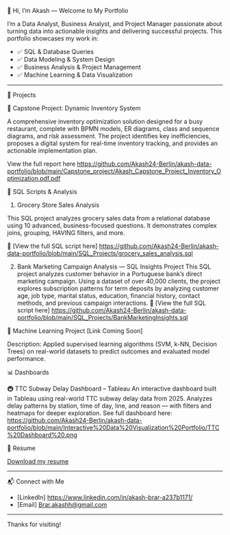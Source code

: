 👋 Hi, I’m Akash — Welcome to My Portfolio

I’m a Data Analyst, Business Analyst, and Project Manager passionate about turning data into actionable insights and delivering successful projects. This portfolio showcases my work in:

- ✅ SQL & Database Queries
- ✅ Data Modeling & System Design
- ✅ Business Analysis & Project Management
- ✅ Machine Learning & Data Visualization

---

📂 Projects

📌 Capstone Project: Dynamic Inventory System

A comprehensive inventory optimization solution designed for a busy restaurant, complete with BPMN models, ER diagrams, class and sequence diagrams, and risk assessment. The project identifies key inefficiencies, proposes a digital system for real-time inventory tracking, and provides an actionable implementation plan.

View the full report here 
https://github.com/Akash24-Berlin/akash-data-portfolio/blob/main/Capstone_project/Akash_Capstone_Project_Inventory_Optimization.pdf.pdf

📌 SQL Scripts & Analysis

1. Grocery Store Sales Analysis

This SQL project analyzes grocery sales data from a relational database using 10 advanced, business-focused questions. It demonstrates complex joins, grouping, HAVING filters, and more.

📄 [View the full SQL script here]
https://github.com/Akash24-Berlin/akash-data-portfolio/blob/main/SQL_Projects/grocery_sales_analysis.sql

2. Bank Marketing Campaign Analysis — SQL Insights Project
This SQL project analyzes customer behavior in a Portuguese bank’s direct marketing campaign. Using a dataset of over 40,000 clients, the project explores subscription patterns for term deposits by analyzing customer age, job type, marital status, education, financial history, contact methods, and previous campaign interactions.
📄 [View the full SQL script here]
https://github.com/Akash24-Berlin/akash-data-portfolio/blob/main/SQL_Projects/BankMarketingInsights.sql


📌 Machine Learning Project
[Link Coming Soon]

Description: Applied supervised learning algorithms (SVM, k-NN, Decision Trees) on real-world datasets to predict outcomes and evaluated model performance.


📊 Dashboards

🚇 TTC Subway Delay Dashboard – Tableau
An interactive dashboard built in Tableau using real-world TTC subway delay data from 2025.
Analyzes delay patterns by station, time of day, line, and reason — with filters and heatmaps for deeper exploration. 
See full dashboard here: 
https://github.com/Akash24-Berlin/akash-data-portfolio/blob/main/Interactive%20Data%20Visualization%20Portfolio/TTC%20Dashboard%20.png

📄 Resume

[Download my resume](https://github.com/Akash24-Berlin/akash-data-portfolio/blob/main/Akash%20Brar%20Resume%20Berlin.pdf)

---

📬 Connect with Me

- [LinkedIn] https://www.linkedin.com/in/akash-brar-a237b1171/ 
- [Email] Brar.akashh@gmail.com

---

Thanks for visiting!
